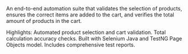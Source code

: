 
An end-to-end automation suite that validates the selection of products, ensures the correct items are added to the cart, and verifies the total amount of products in the cart.

Highlights:
Automated product selection and cart validation.
Total calculation accuracy checks.
Built with Selenium Java and TestNG Page Objects model.
Includes comprehensive test reports.


